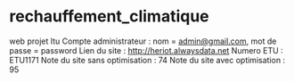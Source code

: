 # rechauffement_climatique
web projet Itu
Compte administrateur : nom = admin@gmail.com, mot de passe = password
Lien du site : http://heriot.alwaysdata.net
Numero ETU : ETU1171
Note du site sans optimisation : 74
Note du site avec optimisation : 95
